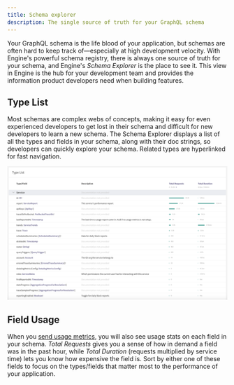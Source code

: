 ```yaml
---
title: Schema explorer
description: The single source of truth for your GraphQL schema
---
```


Your GraphQL schema is the life blood of your application, but schemas are often hard to keep track of—especially at high development velocity. With Engine's powerful schema registry, there is always one source of truth for your schema, and Engine's _Schema Explorer_ is the place to see it. This view in Engine is the hub for your development team and provides the information product developers need when building features.

<h2 id="schema-content">Type List</h2>

Most schemas are complex webs of concepts, making it easy for even experienced developers to get lost in their schema and difficult for new developers to learn a new schema. The Schema Explorer displays a list of all the types and fields in your schema, along with their doc strings, so developers can quickly explore your schema. Related types are hyperlinked for fast navigation.

![Type List](../img/schema-explorer/explorer.png)

<h2 id="schema-content">Field Usage</h2>

When you [send usage metrics](/docs/apollo-server/features/metrics.html), you will also see usage stats on each field in your schema. _Total Requests_ gives you a sense of how in demand a field was in the past hour, while _Total Duration_ (requests multiplied by service time) lets you know how expensive the field is. Sort by either one of these fields to focus on the types/fields that matter most to the performance of your application.
